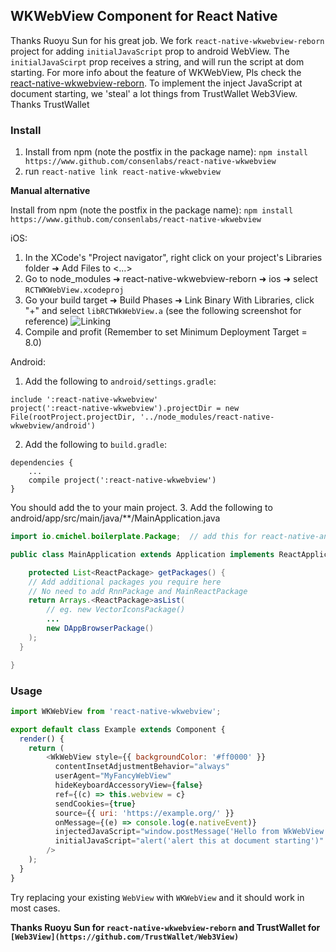 ## WKWebView Component for React Native

Thanks Ruoyu Sun for his great job. We fork `react-native-wkwebview-reborn` project for adding `initialJavaScript` prop to android WebView. The `initialJavaScirpt` prop receives a string, and will run the script at dom starting. For more info about the feature of WKWebView, Pls check the [react-native-wkwebview-reborn](https://github.com/CRAlpha/react-native-wkwebview). To implement the inject JavaScript at document starting, we 'steal' a lot things from TrustWallet Web3View. Thanks TrustWallet

### Install

1. Install from npm (note the postfix in the package name): `npm install https://www.github.com/consenlabs/react-native-wkwebview`
2. run `react-native link react-native-wkwebview`

**Manual alternative**

Install from npm (note the postfix in the package name): `npm install https://www.github.com/consenlabs/react-native-wkwebview`

iOS:
1. In the XCode's "Project navigator", right click on your project's Libraries folder ➜ Add Files to <...>
2. Go to node_modules ➜ react-native-wkwebview-reborn ➜ ios ➜ select `RCTWKWebView.xcodeproj`
3. Go your build target ➜ Build Phases ➜ Link Binary With Libraries, click "+" and select `libRCTWkWebView.a` (see the following screenshot for reference)
![Linking](https://user-images.githubusercontent.com/608221/28060167-0650e3f4-6659-11e7-8085-7a8c2615f90f.png)
4. Compile and profit (Remember to set Minimum Deployment Target = 8.0)

Android:
1. Add the following to `android/settings.gradle`:
```
include ':react-native-wkwebview'
project(':react-native-wkwebview').projectDir = new File(rootProject.projectDir, '../node_modules/react-native-wkwebview/android')
```
2. Add the following to `build.gradle`:
```
dependencies {
    ...
    compile project(':react-native-wkwebview')
}
```
You should add the to your main project.
3. Add the following to android/app/src/main/java/**/MainApplication.java
```java
import io.cmichel.boilerplate.Package;  // add this for react-native-android-library-boilerplate

public class MainApplication extends Application implements ReactApplication {

    protected List<ReactPackage> getPackages() {
    // Add additional packages you require here
    // No need to add RnnPackage and MainReactPackage
    return Arrays.<ReactPackage>asList(
        // eg. new VectorIconsPackage()
        ...
        new DAppBrowserPackage()
    );
  }

}
```

### Usage

```js
import WKWebView from 'react-native-wkwebview';

export default class Example extends Component {
  render() {
    return (
        <WkWebView style={{ backgroundColor: '#ff0000' }}
          contentInsetAdjustmentBehavior="always"
          userAgent="MyFancyWebView"
          hideKeyboardAccessoryView={false}
          ref={(c) => this.webview = c}
          sendCookies={true}
          source={{ uri: 'https://example.org/' }}
          onMessage={(e) => console.log(e.nativeEvent)}
          injectedJavaScript="window.postMessage('Hello from WkWebView');"
          initialJavaScript="alert('alert this at document starting')"
        />
    );
  }
}
```

Try replacing your existing `WebView` with `WKWebView` and it should work in most cases. 

**Thanks Ruoyu Sun for `react-native-wkwebview-reborn` and TrustWallet for `[Web3View](https://github.com/TrustWallet/Web3View)`**


